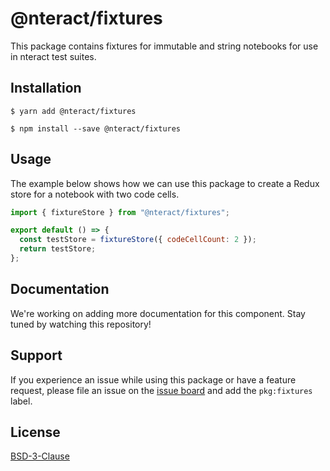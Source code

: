 # @nteract/fixtures

This package contains fixtures for immutable and string notebooks for use in nteract test suites.

## Installation

```
$ yarn add @nteract/fixtures
```

```
$ npm install --save @nteract/fixtures
```

## Usage

The example below shows how we can use this package to create a Redux store for a notebook with two code cells.

```javascript
import { fixtureStore } from "@nteract/fixtures";

export default () => {
  const testStore = fixtureStore({ codeCellCount: 2 });
  return testStore;
};
```

## Documentation

We're working on adding more documentation for this component. Stay tuned by watching this repository!

## Support

If you experience an issue while using this package or have a feature request, please file an issue on the [issue board](https://github.com/nteract/nteract/issues/new/choose) and add the `pkg:fixtures` label.

## License

[BSD-3-Clause](https://choosealicense.com/licenses/bsd-3-clause/)
